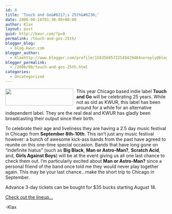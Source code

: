 ```yaml
---
id: 8
title: 'Touch and Go&#8217;s 25th&#8230;'
date: 2006-08-16T01:30:00+00:00
author: Klax
layout: post
guid: http://kwur.com/?p=8
permalink: /touch-and-gos-25th/
blogger_blog:
  - blog.kwur.com
blogger_author:
  - Klaxhttp://www.blogger.com/profile/15835685722549429484noreply@blogger.com
blogger_permalink:
  - /2006/08/touch-and-gos-25th.html
categories:
  - Uncategorized
---
```

<div class="pf-content">
  <p>
    <a onblur="try {parent.deselectBloggerImageGracefully();} catch(e) {}" href="http://upload.wikimedia.org/wikipedia/en/5/5d/Touch_and_go.jpg"><img style="margin: 0pt 10px 10px 0pt; float: left; cursor: pointer; width: 212px; height: 53px;" src="http://upload.wikimedia.org/wikipedia/en/5/5d/Touch_and_go.jpg" alt="" border="0" /></a>This year Chicago based indie label <span style="font-weight: bold;">Touch and Go</span> will be celebrating 25 years. While not as old as KWUR, this label has been around for a while for an alternative independent label. They are the real deal and KWUR has gladly been broadcasting their output since their birth.
  </p>
  
  <p>
    To celebrate their age and liveliness they are having a 2.5 day music festival in Chicago from <span style="font-weight: bold;">September 8th-10th</span>. This isn&#8217;t just any music festival however: a bunch of awesome kick-ass bands from the past have agreed to reunite on this one-time special occasion. Bands that have long gone on &#8220;indefinite hiatus&#8221; (such as <span style="font-weight: bold;">Big Black</span>, <span style="font-weight: bold;">Man or Astro-Man?</span>, <span style="font-weight: bold;">Scratch Acid</span>, and, <span style="font-weight: bold;">Girls Against Boys</span>) will be at the event giving us all one last chance to check them out. I&#8217;m particularly excited about <span style="font-weight: bold;">Man or Astro-Man?</span> since a personal friend of the band once told me they would never play together again. This may be your last chance&#8230;make the short trip to Chicago in September.
  </p>
  
  <p>
    Advance 3-day tickets can be bought for $35 bucks starting August 18.
  </p>
  
  <p>
    <a href="http://www.tgrec.com/links/tg25/lineup/lineup_frameset.html">Check out the lineup&#8230;</a>
  </p>
  
  <p>
    -Klax
  </p>
</div>